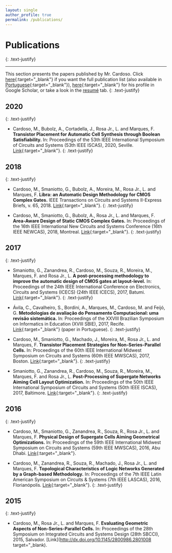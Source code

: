 ```yaml
---
layout: single
author_profile: true
permalink: /publications/
---
```


# Publications
{: .text-justify}

<hr>

This section presents the papers published by Mr. Cardoso. Click [here](http://buscatextual.cnpq.br/buscatextual/visualizacv.do?id=K8755733D3&idiomaExibicao=2){:target="\_blank"} if you want the full publication list (also available in [Portuguese](http://buscatextual.cnpq.br/buscatextual/visualizacv.do?id=K8755733D3){:target="\_blank"}), [here](https://scholar.google.com.br/citations?user=J_F5eSsAAAAJ&hl){:target="\_blank"} for his profile in Google Scholar, or take a look in the [resumé](/resume/) tab.
{: .text-justify} 

## 2020
{: .text-justify} 
* Cardoso, M., Bubolz, A., Cortadella, J., Rosa Jr., L. and Marques, F. **Transistor Placement for Automatic Cell Synthesis through Boolean Satisfiability.** In: Proceedings of the 53th IEEE International Symposium of Circuits and Systems (53th IEEE ISCAS), 2020, Seville. [Link](https://doi.org/10.1109/ISCAS45731.2020.9181137){:target="\_blank"}.
{: .text-justify} 

## 2018
{: .text-justify} 
* Cardoso, M., Smaniotto, G., Bubolz, A., Moreira, M., Rosa Jr., L. and Marques, F. **Libra: an Automatic Design Methodology for CMOS Complex Gates.** IEEE Transactions on Circuits and Systems II-Express Briefs, v. 65, 2018. [Link](http://dx.doi.org/10.1109/tcsii.2018.2866231){:target="\_blank"}.
{: .text-justify} 

* Cardoso, M., Smaniotto, G., Bubolz, A., Rosa Jr., L. and Marques, F. **Area-Aware Design of Static CMOS Complex Gates.** In: Proceedings of the 16th IEEE International New Circuits and Systems Conference (16th IEEE NEWCAS), 2018, Montreal. [Link](http://dx.doi.org/10.1109/NEWCAS.2018.8585570){:target="\_blank"}.
{: .text-justify} 

## 2017
{: .text-justify} 
* Smaniotto, G., Zanandrea, R., Cardoso, M., Souza, R., Moreira, M., Marques, F. and Rosa Jr., L. **A post-processing methodology to improve the automatic design of CMOS gates at layout-level.** In: Proceedings of the 24th IEEE International Conference on Electronics, Circuits and Systems (ICECS) (24th IEEE ICECS), 2017, Batumi. [Link](http://dx.doi.org/10.1109/icecs.2017.8292073){:target="\_blank"}.
{: .text-justify} 

* Ávila, C., Cavalheiro, S., Bordini, A., Marques, M., Cardoso, M. and Feijó, G. **Metodologias de avaliação do Pensamento Computacional: uma revisão sistemática.** In: Proceedings of the XXVIII Brazilian Symposium on Informatics in Education (XVIII SBIE), 2017, Recife. [Link](http://dx.doi.org/10.5753/cbie.sbie.2017.113){:target="\_blank"} (paper in Portuguese).
{: .text-justify} 

* Cardoso, M., Smaniotto, G., Machado, J., Moreira, M., Rosa Jr., L. and Marques, F. **Transistor Placement Strategies for Non-Series-Parallel Cells.** In: Proceedings of the 60th IEEE International Midwest Symposium on Circuits and Systems (60th IEEE MWSCAS), 2017, Boston. [Link](http://dx.doi.org/10.1109/MWSCAS.2017.8052975){:target="\_blank"}.
{: .text-justify} 

* Smaniotto, G., Zanandrea, R., Cardoso, M., Souza, R., Moreira, M., Marques, F. and Rosa Jr., L. **Post-Processing of Supergate Networks Aiming Cell Layout Optimization.** In: Proceedings of the 50th IEEE International Symposium of Circuits and Systems (50th IEEE ISCAS), 2017, Baltimore. [Link](http://dx.doi.org/10.1109/iscas.2017.8050570){:target="\_blank"}.
{: .text-justify} 

## 2016
{: .text-justify} 
* Cardoso, M., Smaniotto, G., Zanandrea, R., Souza, R., Rosa Jr., L. and Marques, F. **Physical Design of Supergate Cells Aiming Geometrical Optimizations.** In: Proceedings of the 59th IEEE International Midwest Symposium on Circuits and Systems (59th IEEE MWSCAS), 2016, Abu Dhabi. [Link](http://dx.doi.org/10.1109/MWSCAS.2016.7870091){:target="\_blank"}.

* Cardoso, M., Zanandrea, R., Souza, R., Machado, J., Rosa Jr., L. and Marques, F. **Topological Characteristics of Logic Networks Generated by a Graph-based Methodology.** In: Proceedings of the 7th IEEE Latin American Symposium on Circuits & Systems (7th IEEE LASCAS), 2016, Florianópolis. [Link](http://dx.doi.org/10.1109/lascas.2016.7451080){:target="\_blank"}.
{: .text-justify} 

## 2015
{: .text-justify} 
* Cardoso, M., Rosa Jr., L. and Marques, F. **Evaluating Geometric Aspects of Non-Series-Parallel Cells.** In: Proceedings of the 28th Symposium on Integrated Circuits and Systems Design (28th SBCCI), 2015, Salvador. [Link](http://dx.doi.org/10.1145/2800986.2801008 target="\_blank).
